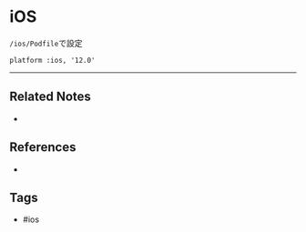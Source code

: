 # iOS
`/ios/Podfile`で設定
```
platform :ios, '12.0'
```

----
## Related Notes
- 

## References
- 

## Tags
- #ios 
